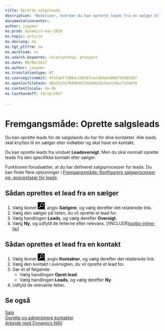 ```yaml
---
title: Oprette salgsleads
description: "Beskriver, hvordan du kan oprette leads fra en sælger eller kontakt i Dynamics NAV."
documentationcenter: 
author: jswymer
ms.prod: dynamics-nav-2018
ms.topic: article
ms.devlang: na
ms.tgt_pltfrm: na
ms.workload: na
ms.search.keywords: relationship, prospect
ms.date: 06/06/2017
ms.author: jswymer
ms.translationtype: HT
ms.sourcegitcommit: 4fefaef7380ac10836fcac404eea006f55d8556f
ms.openlocfilehash: d0a3517e794964d139a04b25e5ea7c9acf1bd4f8
ms.contentlocale: da-dk
ms.lasthandoff: 10/16/2017

---
```

# <a name="how-to-create-sales-opportunities"></a>Fremgangsmåde: Oprette salgsleads
Du kan oprette leads for de salgslaeds du har for dine kontakter. Alle leads skal knyttes til en sælger eller indkøber og skal have en kontakt.

Du kan oprette leads fra vinduet **Leadoversigt**. Men du skal normalt oprette leads fra den specifikke kontakt eller sælger.

Funktionen forudsætter, at du har defineret salgsprocesser for leads. Du kan finde flere oplysninger i [Fremgangsmåde: Konfigurere salgsprocesser og -procesfaser for leads](marketing-how-setup-opportunity-sales-cycles-stages.md).

## <a name="to-create-an-opportunity-from-a-salesperson"></a>Sådan oprettes et lead fra en sælger
1. Vælg ikonet ![Søg efter side eller rapport](media/ui-search/search_small.png "Ikonet Søg efter side eller rapport"), angiv **Sælgere**, og vælg derefter det relaterede link.
2. Vælg den sælger på listen, du vil oprette et lead for.
3. Vælg handlingen **Leads**, og vælg derefter **Oversigt**.
4. Vælg **Ny**, og udfyld de felterne efter relevans. [!INCLUDE[tooltip-inline-tip](includes/tooltip-inline-tip_md.md)]  



## <a name="to-create-an-opportunity-from-a-contact"></a>Sådan oprettes et lead fra en kontakt
1. Vælg ikonet ![Søg efter side eller rapport](media/ui-search/search_small.png "Ikonet Søg efter side eller rapport"), angiv **Kontakter**, og vælg derefter det relaterede link.
2. Vælg den kontakt i oversigten, du vil oprette et lead for.
3. Gør ét af følgende:
   * Vælg handlingen **Opret lead**.
   * Vælg handlingen **Leads**, og vælg derefter **Ny**.
4. Udfyld de relevante felter.

## <a name="see-also"></a>Se også
[Salg](sales-manage-sales.md)  
[Oprette og administrere kontakter](marketing-contacts.md)  
[Arbejde med Dynamics NAV](ui-work-product.md)

